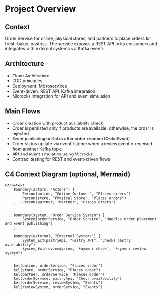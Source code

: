 # Project Overview

## Context
Order Service for online, physical stores, and partners to place orders for fresh-baked pastries. The service exposes a REST API to its consumers and integrates with external systems via Kafka events.

## Architecture
- Clean Architecture
- DDD principles
- Deployment: Microservices
- Event-driven, REST API, Kafka integration
- Microcks integration for API and event simulation

## Main Flows
- Order creation with product availability check
- Order is persisted only if products are available; otherwise, the order is rejected
- Event publishing to Kafka after order creation (OrderEvent)
- Order status update via event listener when a review event is received from another Kafka topic
- API and event simulation using Microcks
- Contract testing for REST and event-driven flows

## C4 Context Diagram (optional, Mermaid)
```mermaid
C4Context
    Boundary(actors, "Actors") {
        Person(online, "Online Customer", "Places orders")
        Person(store, "Physical Store", "Places orders")
        Person(partner, "Partner", "Places orders")
    }
    
    Boundary(system, "Order Service System") {
        System(orderService, "Order Service", "Handles order placement and event publishing")
    }

    Boundary(external, "External Systems") {
        System_Ext(pastryApi, "Pastry API", "Checks pastry availability")
        System_Ext(reviewSystem, "Payment check", "Payment review system")
    }

    Rel(online, orderService, "Places order")
    Rel(store, orderService, "Places order")
    Rel(partner, orderService, "Places order")
    Rel(orderService, pastryApi, "Check availability")
    Rel(orderService, reviewSystem, "Events")
    Rel(reviewSystem, orderService, "Events")
```
